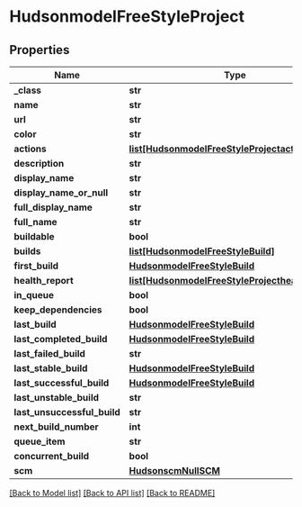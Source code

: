 # HudsonmodelFreeStyleProject

## Properties
Name | Type | Description | Notes
------------ | ------------- | ------------- | -------------
**_class** | **str** |  | [optional] 
**name** | **str** |  | [optional] 
**url** | **str** |  | [optional] 
**color** | **str** |  | [optional] 
**actions** | [**list[HudsonmodelFreeStyleProjectactions]**](HudsonmodelFreeStyleProjectactions.md) |  | [optional] 
**description** | **str** |  | [optional] 
**display_name** | **str** |  | [optional] 
**display_name_or_null** | **str** |  | [optional] 
**full_display_name** | **str** |  | [optional] 
**full_name** | **str** |  | [optional] 
**buildable** | **bool** |  | [optional] 
**builds** | [**list[HudsonmodelFreeStyleBuild]**](HudsonmodelFreeStyleBuild.md) |  | [optional] 
**first_build** | [**HudsonmodelFreeStyleBuild**](HudsonmodelFreeStyleBuild.md) |  | [optional] 
**health_report** | [**list[HudsonmodelFreeStyleProjecthealthReport]**](HudsonmodelFreeStyleProjecthealthReport.md) |  | [optional] 
**in_queue** | **bool** |  | [optional] 
**keep_dependencies** | **bool** |  | [optional] 
**last_build** | [**HudsonmodelFreeStyleBuild**](HudsonmodelFreeStyleBuild.md) |  | [optional] 
**last_completed_build** | [**HudsonmodelFreeStyleBuild**](HudsonmodelFreeStyleBuild.md) |  | [optional] 
**last_failed_build** | **str** |  | [optional] 
**last_stable_build** | [**HudsonmodelFreeStyleBuild**](HudsonmodelFreeStyleBuild.md) |  | [optional] 
**last_successful_build** | [**HudsonmodelFreeStyleBuild**](HudsonmodelFreeStyleBuild.md) |  | [optional] 
**last_unstable_build** | **str** |  | [optional] 
**last_unsuccessful_build** | **str** |  | [optional] 
**next_build_number** | **int** |  | [optional] 
**queue_item** | **str** |  | [optional] 
**concurrent_build** | **bool** |  | [optional] 
**scm** | [**HudsonscmNullSCM**](HudsonscmNullSCM.md) |  | [optional] 

[[Back to Model list]](../README.md#documentation-for-models) [[Back to API list]](../README.md#documentation-for-api-endpoints) [[Back to README]](../README.md)


